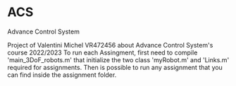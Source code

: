 # ACS
Advance Control System 


Project of Valentini Michel VR472456 about Advance Control System's course 2022/2023
To run each Assingment, first need to compile 'main_3DoF_robots.m' that initialize the two class 'myRobot.m' and 'Links.m' required for assignments. 
Then is possible to run any assignment that you can find inside the assignment folder. 

